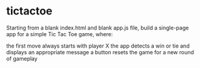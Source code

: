 # tictactoe
Starting from a blank index.html and blank app.js file, build a single-page app for a simple Tic Tac Toe game, where:

the first move always starts with player X
the app detects a win or tie and displays an appropriate message
a button resets the game for a new round of gameplay